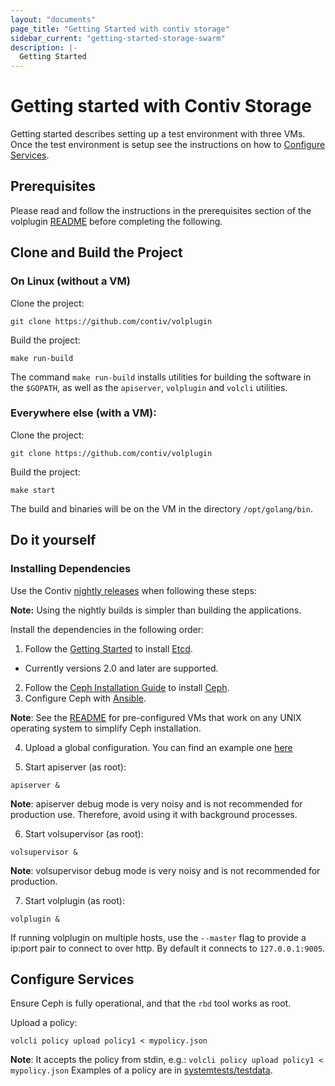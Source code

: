 ```yaml
---
layout: "documents"
page_title: "Getting Started with contiv storage"
sidebar_current: "getting-started-storage-swarm"
description: |-
  Getting Started
---
```


# Getting started with Contiv Storage

Getting started describes setting up a test environment with three VMs. Once
the test environment is setup see the instructions on how to 
[Configure Services](/documents/storage/configuration.html).

## Prerequisites

Please read and follow the instructions in the prerequisites section of the
volplugin
[README](https://github.com/contiv/volplugin/blob/master/README.md#prerequisites)
before completing the following.

## Clone and Build the Project

### On Linux (without a VM)

Clone the project:

```
git clone https://github.com/contiv/volplugin
```

Build the project:

```
make run-build
```

The command `make run-build` installs utilities for building the software in
the `$GOPATH`, as well as the `apiserver`, `volplugin` and `volcli` utilities.

### Everywhere else (with a VM):

Clone the project:

```
git clone https://github.com/contiv/volplugin
```

Build the project:

```
make start
```

The build and binaries will be on the VM in the directory `/opt/golang/bin`.

## Do it yourself

### Installing Dependencies

Use the Contiv [nightly releases](https://github.com/contiv/volplugin/releases)
when following these steps:

**Note:** Using the nightly builds is simpler than building the applications.

Install the dependencies in the following order:

1. Follow the [Getting Started](https://github.com/coreos/etcd/releases/tag/v2.2.0) to install [Etcd](https://coreos.com/etcd/docs/latest/getting-started-with-etcd.html).
  * Currently versions 2.0 and later are supported.

2. Follow the [Ceph Installation Guide](http://docs.ceph.com/docs/master/install/) to install [Ceph](http://ceph.com).
3. Configure Ceph with [Ansible](https://github.com/ceph/ceph-ansible).

  **Note**: See the [README](https://github.com/contiv/volplugin/blob/master/README.md#running-the-processes)
  for pre-configured VMs that work on any UNIX operating system to simplify
    Ceph installation.

4. Upload a global configuration. You can find an example one [here](https://raw.githubusercontent.com/contiv/volplugin/master/systemtests/testdata/globals/global1.json)

5. Start apiserver (as root):

```
apiserver &
```

**Note**: apiserver debug mode is very noisy and is not recommended for
production use. Therefore, avoid using it with background processes. 

6. Start volsupervisor (as root):

```
volsupervisor &
```


**Note**: volsupervisor debug mode is very noisy and is not recommended for production.

7.  Start volplugin (as root):

```
volplugin &
```

If running volplugin on multiple hosts, use the `--master` flag to
provide a ip:port pair to connect to over http. By default it connects to
`127.0.0.1:9005`.

## Configure Services

Ensure Ceph is fully operational, and that the `rbd` tool works as root.

Upload a policy:

```
volcli policy upload policy1 < mypolicy.json
```

**Note**: It accepts the policy from stdin, e.g.: `volcli policy upload policy1 < mypolicy.json`
Examples of a policy are in [systemtests/testdata](https://github.com/contiv/volplugin/tree/master/systemtests/testdata).
